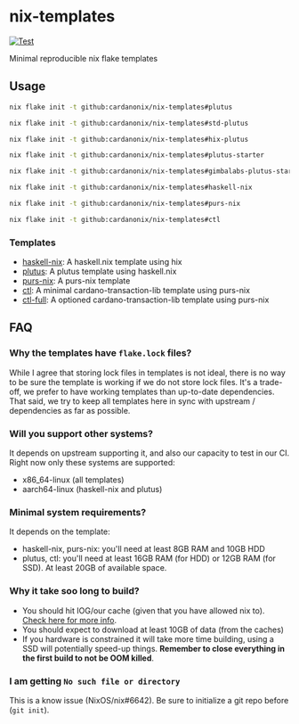 # nix-templates

[![Test](https://github.com/LovelaceAcademy/nix-templates/actions/workflows/test.yml/badge.svg?branch=main)](https://github.com/LovelaceAcademy/nix-templates/actions/workflows/test.yml?query=branch%3Amain)

Minimal reproducible nix flake templates

## Usage

```bash
nix flake init -t github:cardanonix/nix-templates#plutus
```
```bash
nix flake init -t github:cardanonix/nix-templates#std-plutus
```
```bash
nix flake init -t github:cardanonix/nix-templates#hix-plutus
```
```bash
nix flake init -t github:cardanonix/nix-templates#plutus-starter
```
```bash
nix flake init -t github:cardanonix/nix-templates#gimbalabs-plutus-starter
```
```bash
nix flake init -t github:cardanonix/nix-templates#haskell-nix
```
```bash
nix flake init -t github:cardanonix/nix-templates#purs-nix
```
```bash
nix flake init -t github:cardanonix/nix-templates#ctl 
```

### Templates

- [haskell-nix](./haskell-nix): A haskell.nix template using hix
- [plutus](./plutus): A plutus template using haskell.nix
- [purs-nix](./purs-nix): A purs-nix template
- [ctl](./ctl): A minimal cardano-transaction-lib template using purs-nix
- [ctl-full](./ctl-full): A optioned cardano-transaction-lib template using purs-nix

## FAQ

### Why the templates have `flake.lock` files?

While I agree that storing lock files in templates is not ideal, there is no way to be sure the template is working if we do not store lock files. It's a trade-off, we prefer to have working templates than up-to-date dependencies. That said, we try to keep all templates here in sync with upstream / dependencies as far as possible.

### Will you support other systems?

It depends on upstream supporting it, and also our capacity to test in our CI. Right now only these systems are supported:

- x86_64-linux (all templates)
- aarch64-linux (haskell-nix and plutus)

### Minimal system requirements?

It depends on the template:

- haskell-nix, purs-nix: you'll need at least 8GB RAM and 10GB HDD
- plutus, ctl: you'll need at least 16GB RAM (for HDD) or 12GB RAM (for SSD). At least 20GB of available space.

### Why it take soo long to build?

- You should hit IOG/our cache (given that you have allowed nix to). [Check here for more info](https://input-output-hk.github.io/haskell.nix/troubleshooting.html).
- You should expect to download at least 10GB of data (from the caches)
- If you hardware is constrained it will take more time building, using a SSD will potentially speed-up things. **Remember to close everything in the first build to not be OOM killed**.

### I am getting `No such file or directory`

This is a know issue (NixOS/nix#6642). Be sure to initialize a git repo before (`git init`).
